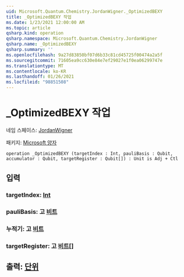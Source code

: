 ```yaml
---
uid: Microsoft.Quantum.Chemistry.JordanWigner._OptimizedBEXY
title: _OptimizedBEXY 작업
ms.date: 1/23/2021 12:00:00 AM
ms.topic: article
qsharp.kind: operation
qsharp.namespace: Microsoft.Quantum.Chemistry.JordanWigner
qsharp.name: _OptimizedBEXY
qsharp.summary: ''
ms.openlocfilehash: 9a27d83850bf07d6b33c81cd45725f00474a2a5f
ms.sourcegitcommit: 71605ea9cc630e84e7ef29027e1f0ea06299747e
ms.translationtype: MT
ms.contentlocale: ko-KR
ms.lasthandoff: 01/26/2021
ms.locfileid: "98851508"
---
```

# <a name="_optimizedbexy-operation"></a>_OptimizedBEXY 작업

네임 스페이스: [JordanWigner](xref:Microsoft.Quantum.Chemistry.JordanWigner)

패키지: [Microsoft 양자](https://nuget.org/packages/Microsoft.Quantum.Chemistry)




```qsharp
operation _OptimizedBEXY (targetIndex : Int, pauliBasis : Qubit, accumulator : Qubit, targetRegister : Qubit[]) : Unit is Adj + Ctl
```


## <a name="input"></a>입력

### <a name="targetindex--int"></a>targetIndex: [Int](xref:microsoft.quantum.lang-ref.int)




### <a name="paulibasis--qubit"></a>pauliBasis: 고 [비트](xref:microsoft.quantum.lang-ref.qubit)




### <a name="accumulator--qubit"></a>누적기: 고 [비트](xref:microsoft.quantum.lang-ref.qubit)




### <a name="targetregister--qubit"></a>targetRegister: 고 [비트](xref:microsoft.quantum.lang-ref.qubit)[]





## <a name="output--unit"></a>출력: [단위](xref:microsoft.quantum.lang-ref.unit)

